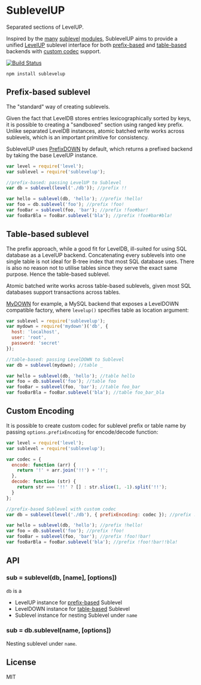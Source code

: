 # SublevelUP

Separated sections of LevelUP.

Inspired by the 
[many](https://github.com/dominictarr/level-sublevel) [sublevel](https://github.com/mafintosh/subleveldown) [modules](https://github.com/stagas/sublevel), 
SublevelUP aims to provide a unified [LevelUP](https://github.com/Level/levelup) sublevel interface for both 
[prefix-based](#prefix-based-sublevel) and 
[table-based](#table-based-sublevel) 
backends with [custom codec](#custom-codec) support.

[![Build Status](https://travis-ci.org/cshum/sublevelup.svg)](https://travis-ci.org/cshum/sublevelup)


```
npm install sublevelup
```

## Prefix-based sublevel

The "standard" way of creating sublevels.

Given the fact that LevelDB stores entries lexicographically sorted by keys,
it is possible to creating a "sandboxed" section using ranged key prefix.
Unlike separated LevelDB instances, atomic batched write works across sublevels, which is an important primitive for consistency.

SublevelUP uses [PrefixDOWN](https://github.com/cshum/prefixdown/) by default, which returns a prefixed backend by taking the base LevelUP instance. 

```js
var level = require('level');
var sublevel = require('sublevelup');

//prefix-based: passing LevelUP to Sublevel
var db = sublevel(level('./db')); //prefix !!

var hello = sublevel(db, 'hello'); //prefix !hello!
var foo = db.sublevel('foo'); //prefix !foo!
var fooBar = sublevel(foo, 'bar'); //prefix !foo#bar!
var fooBarBla = fooBar.sublevel('bla'); //prefix !foo#bar#bla!

```

## Table-based sublevel

The prefix approach, while a good fit for LevelDB, ill-suited for using SQL database as a LevelUP backend.
Concatenating every sublevels into one single table is not ideal for B-tree index that most SQL database uses.
There is also no reason not to utilise tables since they serve the exact same purpose. Hence the table-based sublevel.

Atomic batched write works across table-based sublevels, given most SQL databases support transactions across tables. 

[MyDOWN](https://github.com/cshum/mydown) for example, a MySQL backend that exposes a LevelDOWN compatible factory, where `levelup()` specifies table as location argument:

```js
var sublevel = require('sublevelup');
var mydown = require('mydown')('db', {
  host: 'localhost',
  user: 'root',
  password: 'secret'
});

//table-based: passing LevelDOWN to Sublevel
var db = sublevel(mydown); //table _

var hello = sublevel(db, 'hello'); //table hello
var foo = db.sublevel('foo'); //table foo
var fooBar = sublevel(foo, 'bar'); //table foo_bar
var fooBarBla = fooBar.sublevel('bla'); //table foo_bar_bla

```

## Custom Encoding

It is possible to create custom codec for sublevel prefix or table name by passing `options.prefixEncoding` for encode/decode function:

```js
var level = require('level');
var sublevel = require('sublevelup');

var codec = {
  encode: function (arr) {
    return '!' + arr.join('!!') + '!';
  },
  decode: function (str) {
    return str === '!!' ? [] : str.slice(1, -1).split('!!');
  }
};

//prefix-based Sublevel with custom codec
var db = sublevel(level('./db'), { prefixEncoding: codec }); //prefix !!

var hello = sublevel(db, 'hello'); //prefix !hello!
var foo = db.sublevel('foo'); //prefix !foo!
var fooBar = sublevel(foo, 'bar'); //prefix !foo!!bar!
var fooBarBla = fooBar.sublevel('bla'); //prefix !foo!!bar!!bla!

```

## API

### sub = sublevel(db, [name], [options])

`db` is a 

* LevelUP instance for [prefix-based](#prefix-based-sublevel) Sublevel
* LevelDOWN instance for [table-based](#table-based-sublevel) Sublevel
* Sublevel instance for nesting Sublevel under `name`

### sub = db.sublevel(name, [options])

Nesting sublevel under `name`.

## License

MIT
